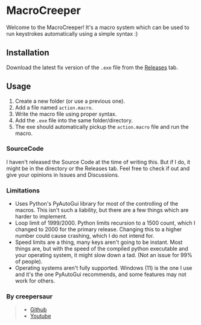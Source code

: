# MacroCreeper

Welcome to the MacroCreeper! It's a macro system which can be used to run keystrokes automatically using a simple syntax :)

## Installation
Download the latest fix version of the `.exe` file from the [Releases](https://github.com/creepersaur/MacroCreeper/releases) tab.

## Usage
1. Create a new folder (or use a previous one).
2. Add a file named `action.macro`.
3. Write the macro file using proper syntax.
4. Add the `.exe` file into the same folder/directory.
5. The exe should automatically pickup the `action.macro` file and run the macro.

### SourceCode
I haven't released the Source Code at the time of writing this. But if I do, it might be in the directory or the Releases tab. Feel free to check if out and give your opinions in Issues and Discussions.

### Limitations

* Uses Python's PyAutoGui library for most of the controlling of the macros. This isn't such a liability, but there are a few things which are harder to implement.
* Loop limit of 1999/2000. Python limits recursion to a 1500 count, which I changed to 2000 for the primary release. Changing this to a higher number could cause crashing, which I do not intend for.
* Speed limits are a thing, many keys aren't going to be instant. Most things are, but with the speed of the compiled python executable and your operating system, it might slow down a tad. (Not an issue for 99% of people).
* Operating systems aren't fully supported. Windows (11) is the one I use and it's the one PyAutoGui recommends, and some features may not work for others.

### By creepersaur
> * [Github](https://github.com/creepersaur)
> * [Youtube](https://youtube.com/creepersaur)